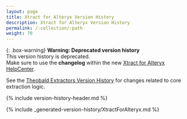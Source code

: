 ```yaml
---
layout: page
title: Xtract for Alteryx Version History
description: Xtract for Alteryx Version History
permalink: /:collection/:path
weight: 70
---
```



{: .box-warning}
**Warning: Deprecated version history** <br>
This version history is deprecated.<br>
Make sure to use the **changelog** within the new [Xtract for Alteryx HelpCenter](https://helpcenter.theobald-software.com/xtract-for-alteryx/changelog/).


See the [Theobald Extractors Version History](./theobald-extractors-version-history) for changes related to core extraction logic.

{% include version-history-header.md %}

{% include _generated-version-history/XtractForAlteryx.md %}
